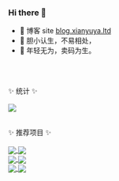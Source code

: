 ### Hi there 👋

- 📙 博客 site [blog.xianyuya.ltd](https://blog.xianyuya.ltd/)
- 🍄 胆小认生，不易相处，
- 🌱 年轻无为，卖码为生。
<br/>
<br/>

✨ 统计 ✨
<br/>
<br/>
<a href="https://github.com/anuraghazra/github-readme-stats" title="Sendya's Github Stars">
  <img align="center" src="https://github-readme-stats.vercel.app/api?username=s-xianyu&count_private=true&line_height=24&theme=radical" />
</a>
<br/>
<br/>


✨ 推荐项目 ✨
<br/>
<br/>
<a href="https://github.com/s-xianyu/xy-diary">
  <img align="center" src="https://github-readme-stats.vercel.app/api/pin/?username=s-xianyu&repo=xy-diary" />
</a>
<a href="https://github.com/s-xianyu/xianyu-cli">
  <img align="center" src="https://github-readme-stats.vercel.app/api/pin/?username=s-xianyu&repo=xianyu-cli" />
</a>
<br/>
<a href="https://github.com/s-xianyu/xianyu-blog">
  <img align="center" src="https://github-readme-stats.vercel.app/api/pin/?username=s-xianyu&repo=xianyu-blog" />
</a>
<a href="https://github.com/s-xianyu/egg-news">
  <img align="center" src="https://github-readme-stats.vercel.app/api/pin/?username=s-xianyu&repo=egg-news" />
</a>
<br/>
<a href="https://github.com/s-xianyu/xy-npm">
  <img align="center" src="https://github-readme-stats.vercel.app/api/pin/?username=s-xianyu&repo=xy-npm" />
</a>
<a href="https://github.com/s-xianyu/chrome-magzaine">
  <img align="center" src="https://github-readme-stats.vercel.app/api/pin/?username=s-xianyu&repo=chrome-magzaine" />
</a>

<!--
**s-xianyu/s-xianyu** is a ✨ _special_ ✨ repository because its `README.md` (this file) appears on your GitHub profile.

Here are some ideas to get you started:

- 🔭 I’m currently working on ...
- 🌱 I’m currently learning ...
- 👯 I’m looking to collaborate on ...
- 🤔 I’m looking for help with ...
- 💬 Ask me about ...
- 📫 How to reach me: ...
- 😄 Pronouns: ...
- ⚡ Fun fact: ...
-->
